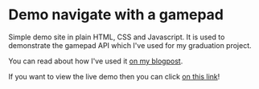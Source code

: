 # Demo navigate with a gamepad

Simple demo site in plain HTML, CSS and Javascript. 
It is used to demonstrate the gamepad API which I've used for my graduation project.

You can read about how I've used it [on my blogpost](https://www.voorhoede.nl/en/blog/navigating-the-web-with-a-gamepad).

If you want to view the live demo then you can click [on this link](demo-navigate-with-gamepad.netlify.com)!
